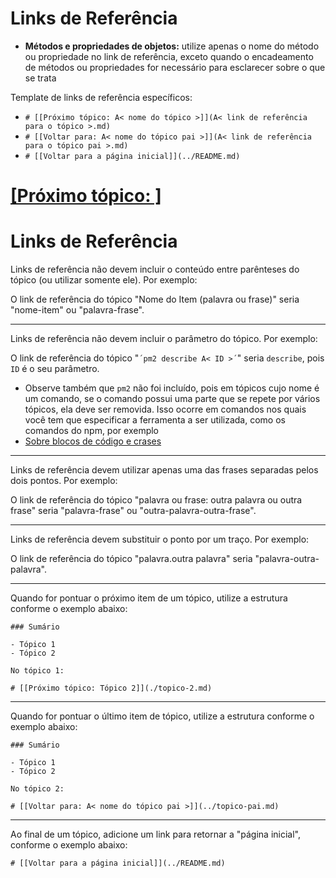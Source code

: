 # Links de Referência

- **Métodos e propriedades de objetos:** utilize apenas o nome do método ou propriedade no link de referência, exceto quando o encadeamento de métodos ou propriedades for necessário para esclarecer sobre o que se trata

Template de links de referência específicos:

- `# [[Próximo tópico: A< nome do tópico >]](A< link de referência para o tópico >.md)`
- `# [[Voltar para: A< nome do tópico pai >]](A< link de referência para o tópico pai >.md)`
- `# [[Voltar para a página inicial]](../README.md)`

# [[Próximo tópico: ]]()

# Links de Referência

Links de referência não devem incluir o conteúdo entre parênteses do tópico (ou utilizar somente ele). Por exemplo:

O link de referência do tópico "Nome do Item (palavra ou frase)" seria "nome-item" ou "palavra-frase".

---

Links de referência não devem incluir o parâmetro do tópico. Por exemplo:

O link de referência do tópico "`´pm2 describe A< ID >´`" seria `describe`, pois `ID` é o seu parâmetro.

- Observe também que `pm2` não foi incluído, pois em tópicos cujo nome é um comando, se o comando possui uma parte que se repete por vários tópicos, ela deve ser removida. Isso ocorre em comandos nos quais você tem que especificar a ferramenta a ser utilizada, como os comandos do npm, por exemplo
- [Sobre blocos de código e crases](./Markdown.md#blocos-codigo-crases)

---

Links de referência devem utilizar apenas uma das frases separadas pelos dois pontos. Por exemplo:

O link de referência do tópico "palavra ou frase: outra palavra ou outra frase" seria "palavra-frase" ou "outra-palavra-outra-frase".

---

Links de referência devem substituir o ponto por um traço. Por exemplo:

O link de referência do tópico "palavra.outra palavra" seria "palavra-outra-palavra".

---

Quando for pontuar o próximo item de um tópico, utilize a estrutura conforme o exemplo abaixo:

```plaintext
### Sumário

- Tópico 1
- Tópico 2

No tópico 1:

# [[Próximo tópico: Tópico 2]](./topico-2.md)
```

---

Quando for pontuar o último item de tópico, utilize a estrutura conforme o exemplo abaixo:

```plaintext
### Sumário

- Tópico 1
- Tópico 2

No tópico 2:

# [[Voltar para: A< nome do tópico pai >]](../topico-pai.md)
```

---

Ao final de um tópico, adicione um link para retornar a "página inicial", conforme o exemplo abaixo:

```plaintext
# [[Voltar para a página inicial]](../README.md)
```